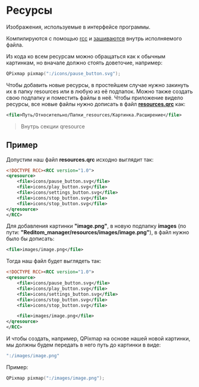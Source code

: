 # Ресурсы
Изображения, используемые в интерфейсе программы.

Компилируются с помощью [rcc](https://doc.qt.io/qt-5/rcc.html) и [зашиваются](https://doc.qt.io/qt-5/qtcore-cmake-qt5-add-resources.html#synopsis) внутрь исполняемого файла. 

Из кода ко всем ресурсам можно обращаться как к обычным картинкам, но вначале должно стоять доветочие, например:
```cpp
QPixmap pixmap(":/icons/pause_button.svg");
```
Чтобы добавить новые ресурсы, в простейшем случае нужно закинуть их в папку resources или в любую из её подпапок. Можно также создать свою подпапку и поместить файлы в неё. Чтобы приложение видело ресурсы, все новые файлы нужно дописать в файл [**resources.qrc**](https://doc.qt.io/qt-5/resources.html) как:
``` xml
<file>Путь/Относительно/Папки_resources/Картинка.Расширение</file>
```
> Внутрь секции qresource

## Пример
Допустим наш файл **resources.qrc** исходно выглядит так:
``` xml
<!DOCTYPE RCC><RCC version="1.0">
<qresource>
    <file>icons/pause_button.svg</file>
    <file>icons/play_button.svg</file>
    <file>icons/settings_button.svg</file>
    <file>icons/stop_button.svg</file>
    <file>icons/stop_button.svg</file>
</qresource>
</RCC>
```

Для добавления картинки **"image.png"**, в новую подпапку **images** (по пути: **"Reditom_manager/resources/images/image.png"**), в файл нужно было бы дописать:
``` xml
<file>images/image.png</file>
```

Тогда наш файл будет выглядеть так:

``` xml
<!DOCTYPE RCC><RCC version="1.0">
<qresource>
    <file>icons/pause_button.svg</file>
    <file>icons/play_button.svg</file>
    <file>icons/settings_button.svg</file>
    <file>icons/stop_button.svg</file>
    <file>icons/stop_button.svg</file>

    <file>images/image.png</file>
</qresource>
</RCC>
```

И чтобы создать, например, QPixmap на основе нашей новой картинки, мы должны будем передать в него путь до картинки в виде:
``` cpp
":/images/image.png"
```

Пример:
```cpp
QPixmap pixmap(":/images/image.png");
```
